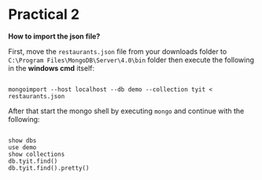 # Practical 2

**How to import the json file?**

First, move the `restaurants.json` file from your downloads folder to `C:\Program Files\MongoDB\Server\4.0\bin` folder then execute the following in the **windows cmd** itself:

```mongodb

mongoimport --host localhost --db demo --collection tyit < restaurants.json

```

After that start the mongo shell by executing `mongo` and continue with the following:

``` 

show dbs
use demo 
show collections
db.tyit.find()
db.tyit.find().pretty()

```